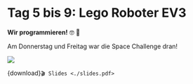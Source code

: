 # Tag 5 bis 9: Lego Roboter EV3

**Wir programmieren!** 🤓 📝

Am Donnerstag und Freitag war die Space Challenge dran!

<img src="./space_challenge.jpg">

{download}`🎬 Slides <./slides.pdf>`

<!--
**Tag 5**

Heute geht es darum, dass du deine ersten Programme schreibst. Du hast letzte Woche schon gelernt was ein Algorithmus ist und was eine Anleitung ist, das werden wir vertiefen.

{download}`Slides <./Tag05_Einstieg_EV3.pptx.pdf>`

**Tag 7**

Heute werden wir das gelernte anwenden. Dafür gibt es ein Spielfeld, welches du im Klassenraum findest.

Deine Aufgabe für den ersten Teil des Vormittages wird sein:
* Schau dir das Spielfeld an
* Auf Youtube gibt es zu allen Aufgaben Erklärungen, schau dir die Videos an
* Suche dir eine der Aufgaben aus (gerne auch mit einer zweiten Person)
* beschreibe die Aufgabe
* schreibe eine Anleitung für den Roboter, noch nicht programmieren!
-->
